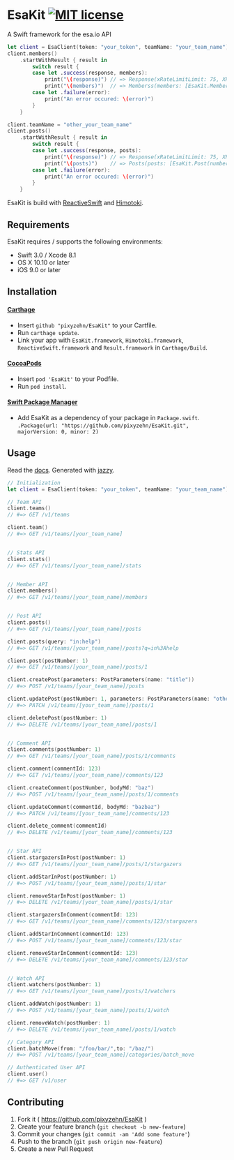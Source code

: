 # EsaKit [![MIT license](https://img.shields.io/badge/license-MIT-lightgrey.svg)](https://raw.githubusercontent.com/pixyzehn/EsaKit/master/LICENSE.md)
A Swift framework for the esa.io API

```swift
let client = EsaClient(token: "your_token", teamName: "your_team_name")
client.members()
    .startWithResult { result in
        switch result {
        case let .success(response, members):
            print("\(response)") // => Response(xRateLimitLimit: 75, XRateLimitRemaining: 71)
            print("\(members)")  // => Memberss(members: [EsaKit.MemberUser(name:...
        case let .failure(error):
            print("An error occured: \(error)")
        }
    }

client.teamName = "other_your_team_name"
client.posts()
	.startWithResult { result in
		switch result {
		case let .success(response, posts):
			print("\(response)") // => Response(xRateLimitLimit: 75, XRateLimitRemaining: 70)
			print("\(posts)")    // => Posts(posts: [EsaKit.Post(number: 11, name:...
		case let .failure(error):
			print("An error occured: \(error)")
		}
	}
```

EsaKit is build with [ReactiveSwift](https://github.com/ReactiveCocoa/ReactiveSwift) and [Himotoki](https://github.com/ikesyo/Himotoki).

## Requirements

EsaKit requires / supports the following environments:

- Swift 3.0 / Xcode 8.1
- OS X 10.10 or later
- iOS 9.0 or later

## Installation

#### [Carthage](https://github.com/Carthage/Carthage)

- Insert `github "pixyzehn/EsaKit"` to your Cartfile.
- Run `carthage update`.
- Link your app with `EsaKit.framework`, `Himotoki.framework`, `ReactiveSwift.framework` and `Result.framework` in `Carthage/Build`.

#### [CocoaPods](https://github.com/cocoapods/cocoapods)

- Insert `pod 'EsaKit'` to your Podfile.
- Run `pod install`.

#### [Swift Package Manager](https://github.com/apple/swift-package-manager)

- Add EsaKit as a dependency of your package in `Package.swift`. `.Package(url: "https://github.com/pixyzehn/EsaKit.git", majorVersion: 0, minor: 2)`

## Usage

Read the [docs](https://pixyzehn.com/EsaKit/). Generated with [jazzy](https://github.com/realm/jazzy).

```swift
// Initialization
let client = EsaClient(token: "your_token", teamName: "your_team_name")

// Team API
client.teams()
// #=> GET /v1/teams

client.team()
// #=> GET /v1/teams/[your_team_name]


// Stats API
client.stats()
// #=> GET /v1/teams/[your_team_name]/stats


// Member API
client.members()
// #=> GET /v1/teams/[your_team_name]/members


// Post API
client.posts()
// #=> GET /v1/teams/[your_team_name]/posts

client.posts(query: "in:help")
// #=> GET /v1/teams/[your_team_name]/posts?q=in%3Ahelp

client.post(postNumber: 1)
// #=> GET /v1/teams/[your_team_name]/posts/1

client.createPost(parameters: PostParameters(name: "title"))
// #=> POST /v1/teams/[your_team_name]/posts

client.updatePost(postNumber: 1, parameters: PostParameters(name: "other_title"))
// #=> PATCH /v1/teams/[your_team_name]/posts/1

client.deletePost(postNumber: 1)
// #=> DELETE /v1/teams/[your_team_name]/posts/1


// Comment API
client.comments(postNumber: 1)
// #=> GET /v1/teams/[your_team_name]/posts/1/comments

client.comment(commentId: 123)
// #=> GET /v1/teams/[your_team_name]/comments/123

client.createComment(postNumber, bodyMd: "baz")
// #=> POST /v1/teams/[your_team_name]/posts/1/comments

client.updateComment(commentId, bodyMd: "bazbaz")
// #=> PATCH /v1/teams/[your_team_name]/comments/123

client.delete_comment(commentId)
// #=> DELETE /v1/teams/[your_team_name]/comments/123


// Star API
client.stargazersInPost(postNumber: 1)
// #=> GET /v1/teams/[your_team_name]/posts/1/stargazers

client.addStarInPost(postNumber: 1)
// #=> POST /v1/teams/[your_team_name]/posts/1/star

client.removeStarInPost(postNumber: 1)
// #=> DELETE /v1/teams/[your_team_name]/posts/1/star

client.stargazersInComment(commentId: 123)
// #=> GET /v1/teams/[your_team_name]/comments/123/stargazers

client.addStarInComment(commentId: 123)
// #=> POST /v1/teams/[your_team_name]/comments/123/star

client.removeStarInComment(commentId: 123)
// #=> DELETE /v1/teams/[your_team_name]/comments/123/star


// Watch API
client.watchers(postNumber: 1)
// #=> GET /v1/teams/[your_team_name]/posts/1/watchers

client.addWatch(postNumber: 1)
// #=> POST /v1/teams/[your_team_name]/posts/1/watch

client.removeWatch(postNumber: 1)
// #=> DELETE /v1/teams/[your_team_name]/posts/1/watch

// Category API
client.batchMove(from: "/foo/bar/",to: "/baz/")
// #=> POST /v1/teams/[your_team_name]/categories/batch_move

// Authenticated User API
client.user()
// #=> GET /v1/user
```

## Contributing

1. Fork it ( https://github.com/pixyzehn/EsaKit )
2. Create your feature branch (`git checkout -b new-feature`)
3. Commit your changes (`git commit -am 'Add some feature'`)
4. Push to the branch (`git push origin new-feature`)
5. Create a new Pull Request
